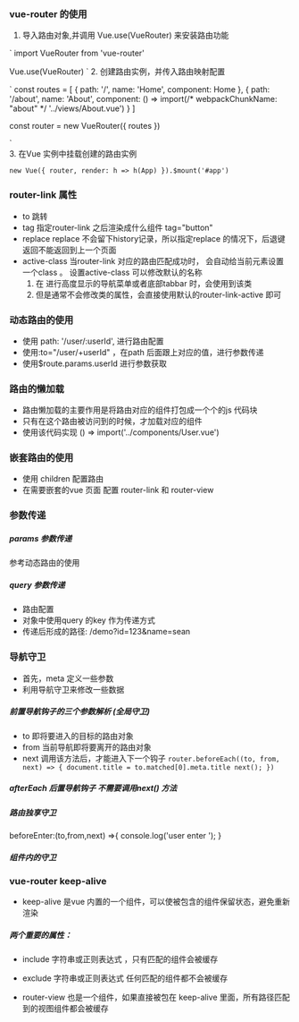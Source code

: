 ### vue-router 的使用
1. 导入路由对象,并调用 Vue.use(VueRouter) 来安装路由功能
   
`
import VueRouter from 'vue-router'

Vue.use(VueRouter)
`
2. 创建路由实例，并传入路由映射配置 

 `
   const routes = [
   {
   path: '/',
   name: 'Home',
   component: Home
   },
   {
   path: '/about',
   name: 'About',
   component: () => import(/* webpackChunkName: "about" */ '../views/About.vue')
   }
   ]

const router = new VueRouter({
routes
})

`  
3. 在Vue 实例中挂载创建的路由实例

`
   new Vue({
   router,
   render: h => h(App)
   }).$mount('#app')
   `
### router-link 属性
- to  跳转
- tag  指定router-link  之后渲染成什么组件 tag="button" 
- replace  replace 不会留下history记录，所以指定replace 的情况下，后退键返回不能返回到上一个页面
- active-class  当router-link 对应的路由匹配成功时， 会自动给当前元素设置一个class 。 设置active-class 可以修改默认的名称
   1. 在 进行高度显示的导航菜单或者底部tabbar 时，会使用到该类
   2. 但是通常不会修改类的属性，会直接使用默认的router-link-active 即可

### 动态路由的使用
- 使用 path: '/user/:userId', 进行路由配置
- 使用:to="/user/+userId" ，在path 后面跟上对应的值，进行参数传递
- 使用$route.params.userId 进行参数获取
   
### 路由的懒加载
- 路由懒加载的主要作用是将路由对应的组件打包成一个个的js 代码块
- 只有在这个路由被访问到的时候，才加载对应的组件
-  使用该代码实现  () => import('../components/User.vue')

### 嵌套路由的使用
- 使用 children 配置路由
- 在需要嵌套的vue 页面 配置 router-link 和 router-view
### 参数传递
##### params 参数传递
参考动态路由的使用
##### query  参数传递
- 路由配置
- 对象中使用query 的key 作为传递方式
- 传递后形成的路径: /demo?id=123&name=sean
### 导航守卫
- 首先，meta 定义一些参数
- 利用导航守卫来修改一些数据
##### 前置导航钩子的三个参数解析 (全局守卫)
- to  即将要进入的目标的路由对象
- from  当前导航即将要离开的路由对象
- next 调用该方法后，才能进入下一个钩子
`
router.beforeEach((to, from, next) => {
document.title = to.matched[0].meta.title
next();
})
`
##### afterEach 后置导航钩子  不需要调用next() 方法
#####  路由独享守卫
beforeEnter:(to,from,next) =>{
console.log('user enter ');
}
##### 组件内的守卫

### vue-router keep-alive
- keep-alive 是vue 内置的一个组件，可以使被包含的组件保留状态，避免重新渲染
##### 两个重要的属性：
- include 字符串或正则表达式 ，只有匹配的组件会被缓存
- exclude 字符串或正则表达式  任何匹配的组件都不会被缓存
  
- router-view 也是一个组件，如果直接被包在 keep-alive 里面，所有路径匹配到的视图组件都会被缓存




